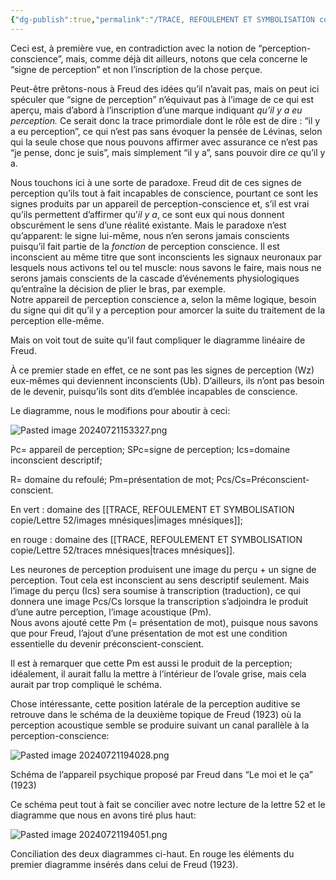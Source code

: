 ```yaml
---
{"dg-publish":true,"permalink":"/TRACE, REFOULEMENT ET SYMBOLISATION copie/Lettre 52/tout à fait incapable de conscience/","created":"2024-07-21T15:27:19.830-04:00","updated":"2025-08-22T21:47:57.263-04:00"}
---
```



Ceci est, à première vue, en contradiction avec la notion de “perception-conscience”, mais, comme déjà dit ailleurs, notons que cela concerne le “signe de perception” et non l’inscription de la chose perçue. 

Peut-être prêtons-nous à Freud des idées qu’il n’avait pas, mais on peut ici spéculer que “signe de perception” n’équivaut pas à l’image de ce qui est aperçu, mais d’abord à l’inscription d’une marque indiquant _qu’il y a eu perception._ Ce serait donc la trace primordiale dont le rôle est de dire : “il y a eu perception”, ce qui n’est pas sans évoquer la pensée de Lévinas, selon qui la seule chose que nous pouvons affirmer avec assurance ce n’est pas “je pense, donc je suis”, mais simplement “il y a”, sans pouvoir dire _ce_ qu’il y a.

Nous touchons ici à une sorte de paradoxe. Freud dit de ces signes de perception qu’ils tout à fait incapables de conscience, pourtant ce sont les signes produits par un appareil de perception-conscience et, s’il est vrai qu’ils permettent d’affirmer qu’*il y a*, ce sont eux qui nous donnent obscurément le sens d’une réalité existante. Mais le paradoxe n’est qu’apparent: le signe lui-même, nous n’en serons jamais conscients puisqu’il fait partie de la _fonction_ de perception conscience. Il est inconscient au même titre que sont inconscients les signaux neuronaux par lesquels nous activons tel ou tel muscle: nous savons le faire, mais nous ne serons jamais conscients de la cascade d’événements physiologiques qu’entraîne la décision de plier le bras, par exemple.  
Notre appareil de perception conscience a, selon la même logique, besoin du signe qui dit qu’il y a perception pour amorcer la suite du traitement de la perception elle-même.

Mais on voit tout de suite qu’il faut compliquer le diagramme linéaire de Freud.

À ce premier stade en effet, ce ne sont pas les signes de perception (Wz) eux-mêmes qui deviennent inconscients (Ub). D’ailleurs, ils n’ont pas besoin de le devenir, puisqu’ils sont dits d’emblée incapables de conscience.


Le diagramme, nous le modifions pour aboutir à ceci:

![Pasted image 20240721153327.png](/img/user/TRACE,%20REFOULEMENT%20ET%20SYMBOLISATION%20copie/Lettre%2052/Pasted%20image%2020240721153327.png)

Pc= appareil de perception; SPc=signe de perception; Ics=domaine inconscient descriptif;

R= domaine du refoulé; Pm=présentation de mot; Pcs/Cs=Préconscient-conscient. 

En vert : domaine des [[TRACE, REFOULEMENT ET SYMBOLISATION copie/Lettre 52/images mnésiques\|images mnésiques]]; 

en rouge : domaine des [[TRACE, REFOULEMENT ET SYMBOLISATION copie/Lettre 52/traces mnésiques\|traces mnésiques]].

Les neurones de perception produisent une image du perçu + un signe de perception. Tout cela est inconscient au sens descriptif seulement. Mais l’image du perçu (Ics) sera soumise à transcription (traduction), ce qui donnera une image Pcs/Cs lorsque la transcription s’adjoindra le produit d’une autre perception, l’image acoustique (Pm).  
Nous avons ajouté cette Pm (= présentation de mot), puisque nous savons que pour Freud, l’ajout d’une présentation de mot est une condition essentielle du devenir préconscient-conscient. 

Il est à remarquer que cette Pm est aussi le produit de la perception; idéalement, il aurait fallu la mettre à l’intérieur de l’ovale grise, mais cela aurait par trop compliqué le schéma. 

Chose intéressante, cette position latérale de la perception auditive se retrouve dans le schéma de la deuxième topique de Freud (1923) où la perception acoustique semble se produire suivant un canal parallèle à la perception-conscience:

![Pasted image 20240721194028.png](/img/user/TRACE,%20REFOULEMENT%20ET%20SYMBOLISATION%20copie/Lettre%2052/Pasted%20image%2020240721194028.png)

Schéma de l’appareil psychique proposé par Freud dans “Le moi et le ça” (1923)

  
  
Ce schéma peut tout à fait se concilier avec notre lecture de la lettre 52 et le diagramme que nous en avons tiré plus haut:

  

![Pasted image 20240721194051.png](/img/user/TRACE,%20REFOULEMENT%20ET%20SYMBOLISATION%20copie/Lettre%2052/Pasted%20image%2020240721194051.png)

Conciliation des deux diagrammes ci-haut. En rouge les éléments du premier diagramme insérés dans celui de Freud (1923).